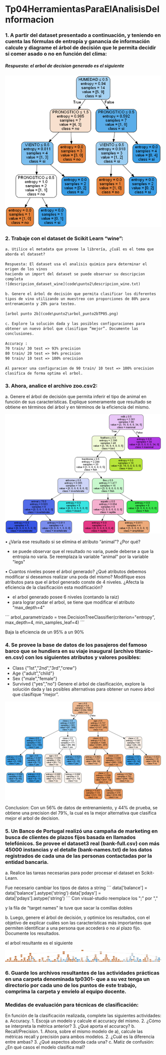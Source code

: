 # Tp04HerramientasParaElAnalisisDeInformacion

### 1. A partir del dataset presentado a continuación, y teniendo en cuenta las fórmulas de entropía y ganancia de información calcule y diagrame el árbol de decisión que le permita decidir si comer asado o no en función del clima:

##### Respuesta: el arbol de decision generado es el siguiente

![arbol](code\punto1\tree_punto1.png)


### 2. Trabaje con el dataset de Scikit Learn “wine”:
    a. Utilice el metadata que provee la librería, ¿Cuál es el tema que aborda el dataset?

    Respuesta: El dataset usa el analisis quimico para determinar el origen de los vinos
    haciendo un import del dataset se puede observar su descripcion completa
    ![descripcion_dataset_wine](code\punto2\descripcion_wine.txt)

    b. Genere el árbol de decisión que permita clasificar los diferentes tipos de vino utilizando un muestreo con proporciones de 80% para entrenamiento y 20% para testeo.

    [arbol punto 2b](code\punto2\arbol_punto2bTP05.png)

    c. Explore la solución dada y las posibles configuraciones para obtener un nuevo árbol que clasifique “mejor”. Documente las conclusiones.

    Accuracy : 
    70 train/ 30 test => 93% precision
    80 train/ 20 test => 94% precision
    90 train/ 10 test => 100% orecision

    Al parecer una configuracion de 90 train/ 10 test => 100% orecision clasifica de forma optima el arbol.

### 3. Ahora, analice el archivo zoo.csv2:
a. Genere el árbol de decisión que permita inferir el tipo de animal en función de sus características. Explique someramente que resultado se obtiene en términos del árbol y en términos de la eficiencia del mismo.

![arbol punto3](code\punto3\arbol_punto3TP05.png)

• ¿Varía ese resultado si se elimina el atributo “animal”? ¿Por qué?

- se puede observar que el resultado no varia, puede deberse a que la entropia no varia. Se reemplaza la variable "animal" por la variable "legs"

• Cuantos niveles posee el árbol generado? ¿Qué atributos debemos modificar si deseamos realizar una poda del mismo? Modifique esos atributos para que el árbol generado conste de 4 niveles. ¿Afecta la eficiencia de la clasificación esta modificación?

- el arbol generado posee 6 niveles (contando la raiz)
- para lograr podar el arbol, se tiene que modificar el atributo "max_depth=4"

´´´
arbol_parametrizado = tree.DecisionTreeClassifier(criterion="entropy", max_depth=4, min_samples_leaf=4)
´´´

Baja la eficiencia de un 95% a un 90%


### 4. Se provee la base de datos de los pasajeros del famoso barco que se hundiera en su viaje inaugural (archivo titanic-en.csv) con los siguientes atributos y valores posibles:
- Class {"1st","2nd","3rd","crew"}
- Age {"adult","child"}
- Sex {"male","female"}
- Survived {"yes","no"}
Genere el árbol de clasificación, explore la solución dada y las posibles alternativas para obtener un nuevo árbol que clasifique “mejor”.

![arbol punto4](code\punto4\arbol_punto4TP05.png)

Conclusion: Con un 56% de datos de entrenamiento, y 44% de prueba, se obtiene una precision del 79%, la cual es la mejor alternativa que clasifica mejor el arbol de decision.

### 5. Un Banco de Portugal realizó una campaña de marketing en busca de clientes de plazos fijos basada en llamados telefónicos. Se provee el dataset3 real (bank-full.csv) con más 45000 instancias y el detalle (bank-names.txt) de los datos registrados de cada una de las personas contactadas por la entidad bancaria.
a. Realice las tareas necesarias para poder procesar el dataset en Scikit-Learn.

Fue necesario cambiar los tipos de datos a string
´´´
data['balance'] = data['balance'].astype('string')
data['pdays'] = data['pdays'].astype('string')
´´´
Con visual-studio reemplace los ";" por ","

y la fila de "target names" le tuve que sacar la comillas dobles

b. Luego, genere el árbol de decisión, y optimice los resultados, con el objetivo de explicar cuáles son las características más importantes que permiten identificar a una persona que accederá o no al plazo fijo. Documente los resultados.

el arbol resultante es el siguiente

![arbol punto5-b](code\punto5\arbol_punto5TP05.png)

### 6. Guarde los archivos resultantes de las actividades prácticas en una carpeta denominada tp0301-<legajo> que a su vez tenga un directorio por cada uno de los puntos de este trabajo, comprima la carpeta y envíelo al equipo docente.

### Medidas de evaluación para técnicas de clasificación:
En función de la clasificación realizada, complete las siguientes actividades:
    a. Accuracy.
        1. Escoja un modelo y calcule el accuracy del mismo.
        2. ¿Cómo se interpreta la métrica anterior?
        3. ¿Qué aporta el accuracy?
    b. Recall/Precision.
        1. Ahora, sobre el mismo modelo de a), calcule las métricas recall y precisión para ambos modelos.
        2. ¿Cuál es la diferencia entre ambas?
        3. ¿Qué aspectos aborda cada una?
    c. Matiz de confusión: ¿En qué casos el modelo clasifica mal?